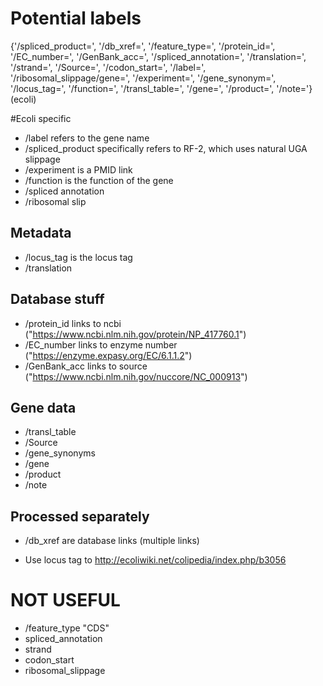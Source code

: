 # Potential labels
{'/spliced_product=', '/db_xref=', '/feature_type=', '/protein_id=', '/EC_number=', '/GenBank_acc=', '/spliced_annotation=', '/translation=', '/strand=', '/Source=', '/codon_start=', '/label=', '/ribosomal_slippage/gene=', '/experiment=', '/gene_synonym=', '/locus_tag=', '/function=', '/transl_table=', '/gene=', '/product=', '/note='}
(ecoli)


#Ecoli specific
- /label refers to the gene name
- /spliced_product specifically refers to RF-2, which uses natural UGA slippage
- /experiment is a PMID link
- /function is the function of the gene
- /spliced annotation
- /ribosomal slip


## Metadata
- /locus_tag is the locus tag 
- /translation
## Database stuff
- /protein_id links to ncbi ("https://www.ncbi.nlm.nih.gov/protein/NP_417760.1")
- /EC_number links to enzyme number ("https://enzyme.expasy.org/EC/6.1.1.2")
- /GenBank_acc links to source ("https://www.ncbi.nlm.nih.gov/nuccore/NC_000913")
## Gene data
- /transl_table
- /Source
- /gene_synonyms
- /gene
- /product
- /note


## Processed separately
- /db_xref are database links (multiple links)


- Use locus tag to http://ecoliwiki.net/colipedia/index.php/b3056




# NOT USEFUL
- /feature_type "CDS"
- spliced_annotation
- strand
- codon_start
- ribosomal_slippage

